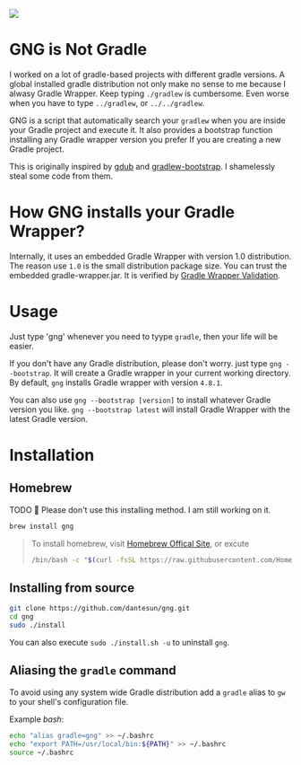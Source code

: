![](https://github.com/dantesun/gng/workflows/Validate%20Gradle%20Wrapper/badge.svg)

# GNG is Not Gradle

I worked on a lot of gradle-based projects with different gradle versions. A global installed
gradle distribution  not only make no sense to me because I alwasy Gradle Wrapper. 
Keep typing `./gradlew` is cumbersome. Even worse when you have to type `../gradlew`, or `../../gradlew`.

GNG is a script that automatically search your `gradlew` when you are inside your Gradle project and execute it. 
It also provides a bootstrap function installing any Gradle wrapper version you prefer If you are creating a new Gradle project.

This is originally inspired by [gdub](https://www.gdub.rocks/) and [gradlew-bootstrap](https://github.com/viphe/gradlew-bootstrap). 
I shamelessly steal some code from them.

# How GNG installs your Gradle Wrapper?

Internally, it uses an embedded Gradle Wrapper with version 1.0 distribution. The reason use `1.0` is the small distribution package size.
You can trust the embedded gradle-wrapper.jar. It is verified by [Gradle Wrapper Validation](https://github.com/marketplace/actions/gradle-wrapper-validation).

# Usage

Just type 'gng' whenever you need to tyype `gradle`, then your life will be easier.

If you don't have any Gradle distribution, please don't worry. just type `gng --bootstrap`. It will create a Gradle wrapper in your current
working directory. By default, `gng` installs Gradle wrapper with version `4.8.1`. 

You can also use `gng --bootstrap [version]` to install whatever Gradle version you like. `gng --bootstrap latest` will install Gradle Wrapper with the latest Gradle version.



# Installation

## Homebrew
TODO :no_entry_sign: Please don't use this installing method.  I am still working on it.

```bash
brew install gng
```

>
>To install homebrew, visit [Homebrew Offical Site](https://brew.sh/), or excute 
>```bash
>/bin/bash -c "$(curl -fsSL https://raw.githubusercontent.com/Homebrew/install/master/install.sh)"
>```
>
## Installing from source

```bash
git clone https://github.com/dantesun/gng.git
cd gng
sudo ./install
```
You can also execute `sudo ./install.sh -u` to uninstall `gng`.

## Aliasing the `gradle` command
To avoid using any system wide Gradle distribution add a `gradle` alias to `gw` to your shell's configuration file.

Example *bash*:

```bash
echo "alias gradle=gng" >> ~/.bashrc
echo "export PATH=/usr/local/bin:${PATH}" >> ~/.bashrc
source ~/.bashrc
```
